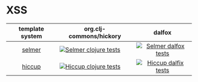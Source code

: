 <!-- Local Variables: -->
<!-- truncate-lines: t -->
<!-- End: -->
# XSS

| template system                                 | org.clj-commons/hickory                                                                                                                                                                                         | dalfox                                                                                                                                                                                             |
|:-----------------------------------------------:|-----------------------------------------------------------------------------------------------------------------------------------------------------------------------------------------------------------------|:--------------------------------------------------------------------------------------------------------------------------------------------------------------------------------------------------:|
| [selmer](https://github.com/yogthos/Selmer)     | [![Selmer clojure tests](https://github.com/beetleman/clj-html-fuzz/actions/workflows/clojure-test-selmer.yml/badge.svg)](https://github.com/beetleman/clj-html-fuzz/actions/workflows/clojure-test-selmer.yml) | [![Selmer dalfox tests](https://github.com/beetleman/clj-html-fuzz/actions/workflows/dalfox-selmer.yml/badge.svg)](https://github.com/beetleman/clj-html-fuzz/actions/workflows/dalfox-selmer.yml) |
| [hiccup](https://github.com/weavejester/hiccup) | [![Hiccup clojure tests](https://github.com/beetleman/clj-html-fuzz/actions/workflows/clojure-test-hiccup.yml/badge.svg)](https://github.com/beetleman/clj-html-fuzz/actions/workflows/clojure-test-hiccup.yml) | [![Hiccup dalfix tests](https://github.com/beetleman/clj-html-fuzz/actions/workflows/dalfox-hiccup.yml/badge.svg)](https://github.com/beetleman/clj-html-fuzz/actions/workflows/dalfox-hiccup.yml) |
